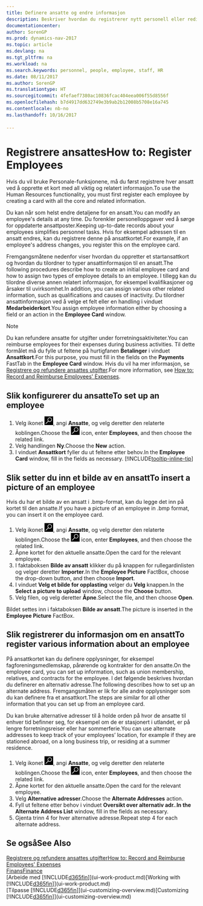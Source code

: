 ```yaml
---
title: Definere ansatte og endre informasjon
description: Beskriver hvordan du registrerer nytt personell eller redigerer informasjon om eksisterende ansatte.
documentationcenter: 
author: SorenGP
ms.prod: dynamics-nav-2017
ms.topic: article
ms.devlang: na
ms.tgt_pltfrm: na
ms.workload: na
ms.search.keywords: personnel, people, employee, staff, HR
ms.date: 08/11/2017
ms.author: SorenGP
ms.translationtype: HT
ms.sourcegitcommit: 4fefaef7380ac10836fcac404eea006f55d8556f
ms.openlocfilehash: b7d4917dd632749e3b9ab2b12008b5708e16a745
ms.contentlocale: nb-no
ms.lasthandoff: 10/16/2017

---
```

# <a name="how-to-register-employees"></a><span data-ttu-id="14265-103">Registrere ansattes</span><span class="sxs-lookup"><span data-stu-id="14265-103">How to: Register Employees</span></span>
<span data-ttu-id="14265-104">Hvis du vil bruke Personale-funksjonene, må du først registrere hver ansatt ved å opprette et kort med all viktig og relatert informasjon.</span><span class="sxs-lookup"><span data-stu-id="14265-104">To use the Human Resources functionality, you must first register each employee by creating a card with all the core and related information.</span></span>

<span data-ttu-id="14265-105">Du kan når som helst endre detaljene for en ansatt.</span><span class="sxs-lookup"><span data-stu-id="14265-105">You can modify an employee's details at any time.</span></span> <span data-ttu-id="14265-106">Du forenkler personelloppgaver ved å sørge for oppdaterte ansattposter.</span><span class="sxs-lookup"><span data-stu-id="14265-106">Keeping up-to-date records about your employees simplifies personnel tasks.</span></span> <span data-ttu-id="14265-107">Hvis for eksempel adressen til en ansatt endres, kan du registrere denne på ansattkortet.</span><span class="sxs-lookup"><span data-stu-id="14265-107">For example, if an employee's address changes, you register this on the employee card.</span></span>

<span data-ttu-id="14265-108">Fremgangsmåtene nedenfor viser hvordan du oppretter et startansattkort og hvordan du tilordner to typer ansattinformasjon til en ansatt.</span><span class="sxs-lookup"><span data-stu-id="14265-108">The following procedures describe how to create an initial employee card and how to assign two types of employee details to an employee.</span></span> <span data-ttu-id="14265-109">I tillegg kan du tilordne diverse annen relatert informasjon, for eksempel kvalifikasjoner og årsaker til uvirksomhet.</span><span class="sxs-lookup"><span data-stu-id="14265-109">In addition, you can assign various other related information, such as qualifications and causes of inactivity.</span></span> <span data-ttu-id="14265-110">Du tilordner ansattinformasjon ved å velge et felt eller en handling i vinduet **Medarbeiderkort**.</span><span class="sxs-lookup"><span data-stu-id="14265-110">You assign employee information either by choosing a field or an action in the **Employee Card** window.</span></span>

> [!NOTE]  
> <span data-ttu-id="14265-111">Du kan refundere ansatte for utgifter under forretningsaktiviteter.</span><span class="sxs-lookup"><span data-stu-id="14265-111">You can reimburse employees for their expenses during business activities.</span></span> <span data-ttu-id="14265-112">Til dette formålet må du fylle ut feltene på hurtigfanen **Betalinger** i vinduet **Ansattkort**.</span><span class="sxs-lookup"><span data-stu-id="14265-112">For this purpose, you must fill in the fields on the **Payments** FastTab in the **Employee Card** window.</span></span> <span data-ttu-id="14265-113">Hvis du vil ha mer informasjon, se [Registrere og refundere ansattes utgifter](finance-how-record-reimburse-employee-expenses.md).</span><span class="sxs-lookup"><span data-stu-id="14265-113">For more information, see [How to: Record and Reimburse Employees' Expenses](finance-how-record-reimburse-employee-expenses.md).</span></span>

## <a name="to-set-up-an-employee"></a><span data-ttu-id="14265-114">Slik konfigurerer du ansatte</span><span class="sxs-lookup"><span data-stu-id="14265-114">To set up an employee</span></span>
1. <span data-ttu-id="14265-115">Velg ikonet ![Søk etter side eller rapport](media/ui-search/search_small.png "Søk etter side eller rapport"), angi **Ansatte**, og velg deretter den relaterte koblingen.</span><span class="sxs-lookup"><span data-stu-id="14265-115">Choose the ![Search for Page or Report](media/ui-search/search_small.png "Search for Page or Report icon") icon, enter **Employees**, and then choose the related link.</span></span>
2. <span data-ttu-id="14265-116">Velg handlingen **Ny**.</span><span class="sxs-lookup"><span data-stu-id="14265-116">Choose the **New** action.</span></span>
3. <span data-ttu-id="14265-117">I vinduet **Ansattkort** fyller du ut feltene etter behov.</span><span class="sxs-lookup"><span data-stu-id="14265-117">In the **Employee Card** window, fill in the fields as necessary.</span></span> [!INCLUDE[tooltip-inline-tip](includes/tooltip-inline-tip_md.md)]

## <a name="to-insert-a-picture-of-an-employee"></a><span data-ttu-id="14265-118">Slik setter du inn et bilde av en ansatt</span><span class="sxs-lookup"><span data-stu-id="14265-118">To insert a picture of an employee</span></span>
<span data-ttu-id="14265-119">Hvis du har et bilde av en ansatt i .bmp-format, kan du legge det inn på kortet til den ansatte.</span><span class="sxs-lookup"><span data-stu-id="14265-119">If you have a picture of an employee in .bmp format, you can insert it on the employee card.</span></span>

1. <span data-ttu-id="14265-120">Velg ikonet ![Søk etter side eller rapport](media/ui-search/search_small.png "Søk etter side eller rapport"), angi **Ansatte**, og velg deretter den relaterte koblingen.</span><span class="sxs-lookup"><span data-stu-id="14265-120">Choose the ![Search for Page or Report](media/ui-search/search_small.png "Search for Page or Report icon") icon, enter **Employees**, and then choose the related link.</span></span>
2. <span data-ttu-id="14265-121">Åpne kortet for den aktuelle ansatte.</span><span class="sxs-lookup"><span data-stu-id="14265-121">Open the card for the relevant employee.</span></span>
3. <span data-ttu-id="14265-122">I faktaboksen **Bilde av ansatt** klikker du på knappen for rullegardinlisten og velger deretter **Importer**.</span><span class="sxs-lookup"><span data-stu-id="14265-122">In the **Employee Picture** FactBox, choose the drop-down button, and then choose **Import**.</span></span>
4. <span data-ttu-id="14265-123">I vinduet **Velg et bilde for opplasting** velger du **Velg** knappen.</span><span class="sxs-lookup"><span data-stu-id="14265-123">In the **Select a picture to upload** window, choose the **Choose** button.</span></span>
5. <span data-ttu-id="14265-124">Velg filen, og velg deretter **Åpne**.</span><span class="sxs-lookup"><span data-stu-id="14265-124">Select the file, and then choose **Open**.</span></span>

<span data-ttu-id="14265-125">Bildet settes inn i faktaboksen **Bilde av ansatt**.</span><span class="sxs-lookup"><span data-stu-id="14265-125">The picture is inserted in the **Employee Picture** FactBox.</span></span>

## <a name="to-register-various-information-about-an-employee"></a><span data-ttu-id="14265-126">Slik registrerer du informasjon om en ansatt</span><span class="sxs-lookup"><span data-stu-id="14265-126">To register various information about an employee</span></span>
<span data-ttu-id="14265-127">På ansattkortet kan du definere opplysninger, for eksempel fagforeningsmedlemskap, pårørende og kontrakter for den ansatte.</span><span class="sxs-lookup"><span data-stu-id="14265-127">On the employee card, you can set up information, such as union membership, relatives, and contracts for the employee.</span></span> <span data-ttu-id="14265-128">I det følgende beskrives hvordan du definerer en alternativ adresse.</span><span class="sxs-lookup"><span data-stu-id="14265-128">The following describes how to set up an alternate address.</span></span> <span data-ttu-id="14265-129">Fremgangsmåten er lik for alle andre opplysninger som du kan definere fra et ansattkort.</span><span class="sxs-lookup"><span data-stu-id="14265-129">The steps are similar for all other information that you can set up from an employee card.</span></span>

<span data-ttu-id="14265-130">Du kan bruke alternative adresser til å holde orden på hvor de ansatte til enhver tid befinner seg, for eksempel om de er stasjonert i utlandet, er på lengre forretningsreiser eller har sommerferie.</span><span class="sxs-lookup"><span data-stu-id="14265-130">You can use alternate addresses to keep track of your employees’ location, for example if they are stationed abroad, on a long business trip, or residing at a summer residence.</span></span>

1. <span data-ttu-id="14265-131">Velg ikonet ![Søk etter side eller rapport](media/ui-search/search_small.png "Søk etter side eller rapport"), angi **Ansatte**, og velg deretter den relaterte koblingen.</span><span class="sxs-lookup"><span data-stu-id="14265-131">Choose the ![Search for Page or Report](media/ui-search/search_small.png "Search for Page or Report icon") icon, enter **Employees**, and then choose the related link.</span></span>
2. <span data-ttu-id="14265-132">Åpne kortet for den aktuelle ansatte.</span><span class="sxs-lookup"><span data-stu-id="14265-132">Open the card for the relevant employee.</span></span>
3. <span data-ttu-id="14265-133">Velg **Alternative adresser**.</span><span class="sxs-lookup"><span data-stu-id="14265-133">Choose the **Alternate Addresses** action.</span></span>
4. <span data-ttu-id="14265-134">Fyll ut feltene etter behov i vinduet **Oversikt over alternativ adr.**.</span><span class="sxs-lookup"><span data-stu-id="14265-134">**In the Alternate Address List** window, fill in the fields as necessary.</span></span>
5. <span data-ttu-id="14265-135">Gjenta trinn 4 for hver alternative adresse.</span><span class="sxs-lookup"><span data-stu-id="14265-135">Repeat step 4 for each alternate address.</span></span>

## <a name="see-also"></a><span data-ttu-id="14265-136">Se også</span><span class="sxs-lookup"><span data-stu-id="14265-136">See Also</span></span>
[<span data-ttu-id="14265-137">Registrere og refundere ansattes utgifter</span><span class="sxs-lookup"><span data-stu-id="14265-137">How to: Record and Reimburse Employees' Expenses</span></span>](finance-how-record-reimburse-employee-expenses.md)  
[<span data-ttu-id="14265-138">Finans</span><span class="sxs-lookup"><span data-stu-id="14265-138">Finance</span></span>](finance.md)  
<span data-ttu-id="14265-139">[Arbeide med [!INCLUDE[d365fin](includes/d365fin_md.md)]](ui-work-product.md)</span><span class="sxs-lookup"><span data-stu-id="14265-139">[Working with [!INCLUDE[d365fin](includes/d365fin_md.md)]](ui-work-product.md)</span></span>  
<span data-ttu-id="14265-140">[Tilpasse [!INCLUDE[d365fin](includes/d365fin_md.md)]](ui-customizing-overview.md)</span><span class="sxs-lookup"><span data-stu-id="14265-140">[Customizing [!INCLUDE[d365fin](includes/d365fin_md.md)]](ui-customizing-overview.md)</span></span>

